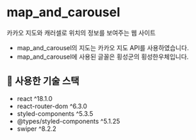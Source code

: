 # map_and_carousel
카카오 지도와 캐러셀로 위치의 정보를 보여주는 웹 사이트

* map_and_carousel의 지도는 카카오 지도 API를 사용하였습니다.
* map_and_carousel에 사용된 글꼴은 횡성군의 횡성한우체입니다.

## 🥥 사용한 기술 스택
* react ^18.1.0
* react-router-dom ^6.3.0
* styled-components ^5.3.5
* @types/styled-components ^5.1.25
* swiper ^8.2.2
